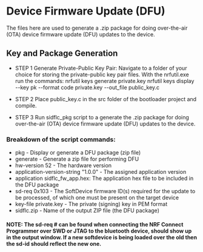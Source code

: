# Device Firmware Update (DFU)

The files here are used to generate a .zip package for doing over-the-air (OTA) device firmware update (DFU) updates to the device.

## Key and Package Generation

* STEP 1
Generate Private-Public Key Pair:
Navigate to a folder of your choice for storing the private-public key pair files.
With the nrfutil.exe run the commands:
nrfutil keys generate private.key
nrfutil keys display --key pk --format code private.key --out_file public_key.c

* STEP 2
Place public_key.c in the src folder of the bootloader project and compile.

* STEP 3
Run sidflc_pkg script to a generate the .zip package for doing over-the-air (OTA) device firmware update (DFU) updates to the device.

### Breakdown of the script commands:

* pkg - Display or generate a DFU package (zip file)
* generate - Generate a zip file for performing DFU
* hw-version 52 - The hardware version
* application-version-string "1.0.0" - The assigned application version
* application sidflc_fw_app.hex: The application hex file to be included in the DFU package
* sd-req 0x103 - The SoftDevice firmware ID(s) required for the update to be processed, of which one must be present on the target device
* key-file private.key - The private (signing) key in PEM format
* sidflc.zip - Name of the output ZIP file (the DFU package)

#### NOTE: The sd-req # can be found when connecting the NRF Connect Programmer over SWD or JTAG to the bluetooth device, should show up in the output window. If a new softdevice is being loaded over the old then the sd-id should reflect the new one.
